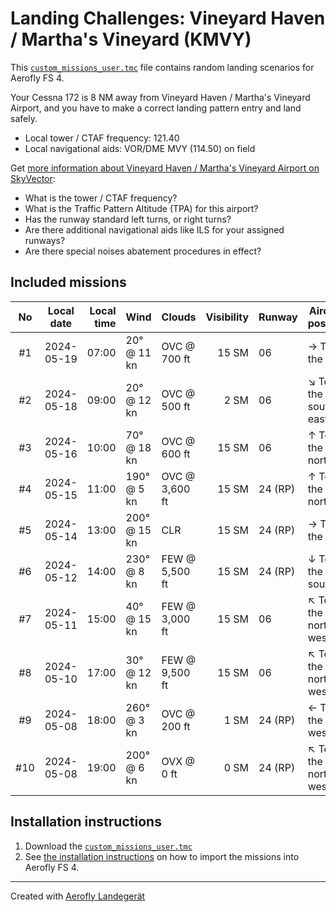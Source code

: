 # Landing Challenges: Vineyard Haven / Martha's Vineyard (KMVY)

This [`custom_missions_user.tmc`](./custom_missions_user.tmc) file contains random landing scenarios for Aerofly FS 4.

Your Cessna 172 is 8 NM away from Vineyard Haven / Martha's Vineyard Airport, and you have to make a correct landing pattern entry and land safely.

- Local tower / CTAF frequency: 121.40
- Local navigational aids: VOR/DME MVY (114.50) on field

Get [more information about Vineyard Haven / Martha's Vineyard Airport on SkyVector](https://skyvector.com/airport/KMVY):

- What is the tower / CTAF frequency?
- What is the Traffic Pattern Altitude (TPA) for this airport?
- Has the runway standard left turns, or right turns?
- Are there additional navigational aids like ILS for your assigned runways?
- Are there special noises abatement procedures in effect?

## Included missions

| No  | Local date | Local time | Wind         | Clouds         | Visibility | Runway  | Aircraft position    |
| :-: | ---------- | ---------: | ------------ | -------------- | ---------: | ------- | -------------------- |
| #1  | 2024-05-19 |      07:00 | 20° @ 11 kn  | OVC @ 700 ft   |      15 SM | 06      | → To the east        |
| #2  | 2024-05-18 |      09:00 | 20° @ 12 kn  | OVC @ 500 ft   |       2 SM | 06      | ↘ To the south-east |
| #3  | 2024-05-16 |      10:00 | 70° @ 18 kn  | OVC @ 600 ft   |      15 SM | 06      | ↑ To the north       |
| #4  | 2024-05-15 |      11:00 | 190° @ 5 kn  | OVC @ 3,600 ft |      15 SM | 24 (RP) | ↑ To the north       |
| #5  | 2024-05-14 |      13:00 | 200° @ 15 kn | CLR            |      15 SM | 24 (RP) | → To the east        |
| #6  | 2024-05-12 |      14:00 | 230° @ 8 kn  | FEW @ 5,500 ft |      15 SM | 24 (RP) | ↓ To the south       |
| #7  | 2024-05-11 |      15:00 | 40° @ 15 kn  | FEW @ 3,000 ft |      15 SM | 06      | ↖ To the north-west |
| #8  | 2024-05-10 |      17:00 | 30° @ 12 kn  | FEW @ 9,500 ft |      15 SM | 06      | ↖ To the north-west |
| #9  | 2024-05-08 |      18:00 | 260° @ 3 kn  | OVC @ 200 ft   |       1 SM | 24 (RP) | ← To the west        |
| #10 | 2024-05-08 |      19:00 | 200° @ 6 kn  | OVX @ 0 ft     |       0 SM | 24 (RP) | ↖ To the north-west |

## Installation instructions

1. Download the [`custom_missions_user.tmc`](./custom_missions_user.tmc)
2. See [the installation instructions](https://fboes.github.io/aerofly-missions/docs/generic-installation.html) on how to import the missions into Aerofly FS 4.

---

Created with [Aerofly Landegerät](https://github.com/fboes/aerofly-patterns)
